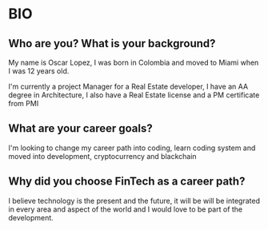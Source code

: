 # BIO

## Who are you? What is your background?
My name is Oscar Lopez, I was born in Colombia and moved to Miami when I was 12 years old. 

I'm currently a project Manager for a Real Estate developer, I have an AA degree in Architecture, I also have a Real Estate license and a PM certificate from PMI

## What are your career goals?
I'm looking to change my career path into coding, learn coding system and moved into development, cryptocurrency and blackchain

## Why did you choose FinTech as a career path?
I believe technology is the present and the future, it will be will be integrated in every area and aspect of the world and I  would love to be part of the development. 
